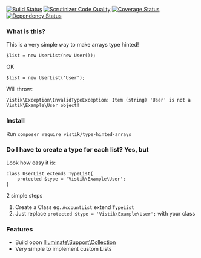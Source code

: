 [![Build Status](https://travis-ci.org/vistik/type-hinted-arrays.svg?branch=master)](https://travis-ci.org/vistik/type-hinted-arrays) [![Scrutinizer Code Quality](https://scrutinizer-ci.com/g/vistik/type-hinted-arrays/badges/quality-score.png?b=master)](https://scrutinizer-ci.com/g/vistik/type-hinted-arrays/?branch=master) [![Coverage Status](https://coveralls.io/repos/vistik/type-hinted-arrays/badge.svg?branch=master)](https://coveralls.io/r/vistik/type-hinted-arrays?branch=master) [![Dependency Status](https://www.versioneye.com/user/projects/54e7ae0ed1ec5734f4000e02/badge.svg?style=flat)](https://www.versioneye.com/user/projects/54e7ae0ed1ec5734f4000e02)


### What is this?

This is a very simple way to make arrays type hinted!

```$list = new UserList(new User());```

OK

`$list = new UserList('User');`

Will throw:

`Vistik\Exception\InvalidTypeException: Item (string) 'User' is not a Vistik\Example\User object!`

### Install
Run `composer require vistik/type-hinted-arrays`

### Do I have to create a type for each list? Yes, but
Look how easy it is:

    class UserList extends TypeList{
        protected $type = 'Vistik\Example\User';
    }

2 simple steps

1) Create a Class eg. `AccountList` extend `TypeList`  
2) Just replace `protected $type = 'Vistik\Example\User';` with your class

### Features

* Build opon [Illuminate\Support\Collection](https://github.com/illuminate/support)
* Very simple to implement custom Lists
